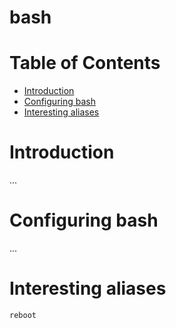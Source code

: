 # bash

# Table of Contents

* [Introduction](#introduction)
* [Configuring bash](#configuring-bash)
* [Interesting aliases](#interesting-aliases)

# Introduction

...

# Configuring bash

...

# Interesting aliases

    reboot